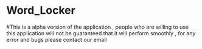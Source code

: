 # Word_Locker
#This is a alpha version of the application , people who are willing to use this application will not be guaranteed that it will perform smoothly , for any error and bugs please contact our email 
 
